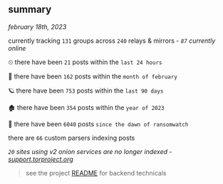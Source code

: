 
## summary
_february 18th, 2023_

currently tracking `131` groups across `240` relays & mirrors - _`87` currently online_

⏲ there have been `21` posts within the `last 24 hours`

🦈 there have been `162` posts within the `month of february`

🪐 there have been `753` posts within the `last 90 days`

🏚 there have been `354` posts within the `year of 2023`

🦕 there have been `6040` posts `since the dawn of ransomwatch`

there are `66` custom parsers indexing posts

_`20` sites using v2 onion services are no longer indexed - [support.torproject.org](https://support.torproject.org/onionservices/v2-deprecation/)_

> see the project [README](https://github.com/joshhighet/ransomwatch#ransomwatch--) for backend technicals
